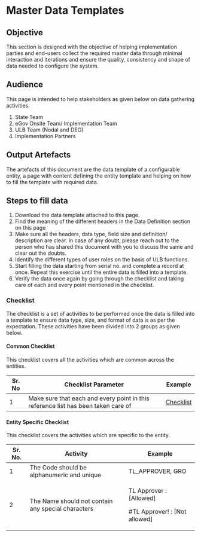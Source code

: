 # Master Data Templates

## Objective

This section is designed with the objective of helping implementation parties and end-users collect the required master data through minimal interaction and iterations and ensure the quality, consistency and shape of data needed to configure the system.

## Audience

This page is intended to help stakeholders as given below on data gathering activities.

1. State Team
2. eGov Onsite Team/ Implementation Team
3. ULB Team (Nodal and DEO)
4. Implementation Partners

## Output Artefacts

The artefacts of this document are the data template of a configurable entity, a page with content defining the entity template and helping on how to fill the template with required data.

## Steps to fill data

1. Download the data template attached to this page.
2. Find the meaning of the different headers in the Data Definition section on this page
3. Make sure all the headers, data type, field size and definition/ description are clear. In case of any doubt, please reach out to the person who has shared this document with you to discuss the same and clear out the doubts.
4. Identify the different types of user roles on the basis of ULB functions.
5. Start filling the data starting from serial no. and complete a record at once. Repeat this exercise until the entire data is filled into a template.
6. Verify the data once again by going through the checklist and taking care of each and every point mentioned in the checklist.

### Checklist

The checklist is a set of activities to be performed once the data is filled into a template to ensure data type, size, and format of data is as per the expectation. These activities have been divided into 2 groups as given below.

#### Common Checklist

This checklist covers all the activities which are common across the entities.

| Sr. No | Checklist Parameter                                                               | Example                       |
| ------ | --------------------------------------------------------------------------------- | ----------------------------- |
| 1      | Make sure that each and every point in this reference list has been taken care of | [Checklist](broken-reference) |

#### Entity Specific Checklist

This checklist covers the activities which are specific to the entity.

| Sr. No. | Activity                                           | Example                                                            |
| ------- | -------------------------------------------------- | ------------------------------------------------------------------ |
| 1       | The Code should be alphanumeric and unique         | TL\_APPROVER, GRO                                                  |
| 2       | The Name should not contain any special characters | <p>TL Approver : [Allowed]</p><p>#TL Approver! : [Not allowed]</p> |

###

